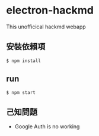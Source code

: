 # electron-hackmd
This unofficical hackmd webapp
## 安裝依賴項
```
$ npm install
```
## run
```
$ npm start 
```
## 己知問題
* Google Auth is no working

